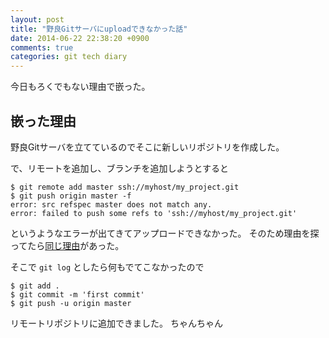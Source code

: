 ```yaml
---
layout: post
title: "野良Gitサーバにuploadできなかった話"
date: 2014-06-22 22:38:20 +0900
comments: true
categories: git tech diary
---
```


今日もろくでもない理由で嵌った。

## 嵌った理由
野良Gitサーバを立てているのでそこに新しいリポジトリを作成した。

で、リモートを追加し、ブランチを追加しようとすると

```
$ git remote add master ssh://myhost/my_project.git
$ git push origin master -f
error: src refspec master does not match any.
error: failed to push some refs to 'ssh://myhost/my_project.git'
```

というようなエラーが出てきてアップロードできなかった。
そのため理由を探ってたら[同じ理由](http://d.hatena.ne.jp/nishiohirokazu/20110304/1299229916)があった。

そこで `git log` としたら何もでてこなかったので

```
$ git add .
$ git commit -m 'first commit'
$ git push -u origin master
```

リモートリポジトリに追加できました。
ちゃんちゃん
